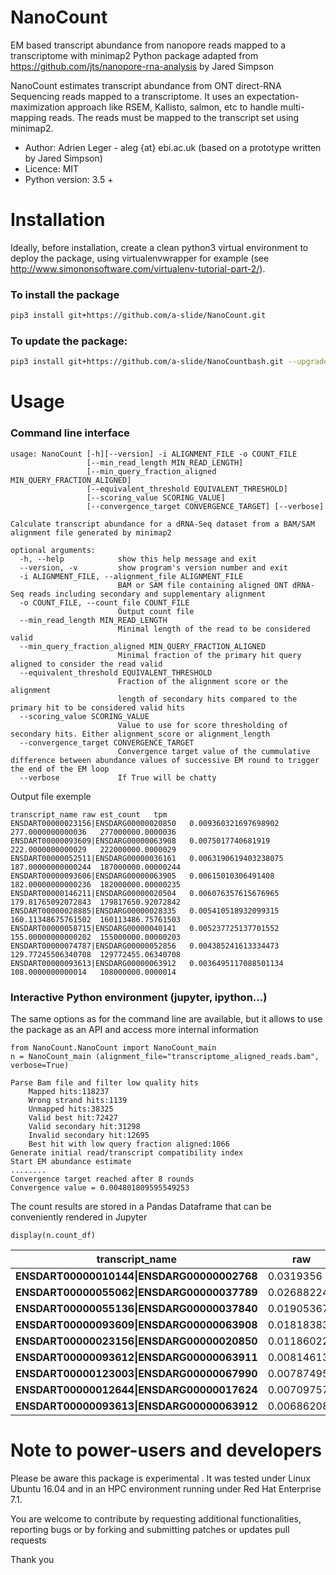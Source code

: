 # NanoCount

EM based transcript abundance from nanopore reads mapped to a transcriptome with minimap2
Python package adapted from https://github.com/jts/nanopore-rna-analysis by Jared Simpson

NanoCount estimates transcript abundance from ONT direct-RNA Sequencing reads mapped to a transcriptome. It uses an expectation-maximization approach like RSEM, Kallisto, salmon, etc to handle multi-mapping reads. The reads must be mapped to the transcript set using minimap2.

* Author: Adrien Leger - aleg {at} ebi.ac.uk (based on a prototype written by Jared Simpson)
* Licence: MIT
* Python version: 3.5 +

# Installation

Ideally, before installation, create a clean python3 virtual environment to deploy the package, using virtualenvwrapper for example (see http://www.simononsoftware.com/virtualenv-tutorial-part-2/).

### To install the package

```bash
pip3 install git+https://github.com/a-slide/NanoCount.git
```

### To update the package:

```bash
pip3 install git+https://github.com/a-slide/NanoCountbash.git --upgrade
```

# Usage

### Command line interface
```
usage: NanoCount [-h][--version] -i ALIGNMENT_FILE -o COUNT_FILE
                 [--min_read_length MIN_READ_LENGTH]
                 [--min_query_fraction_aligned MIN_QUERY_FRACTION_ALIGNED]
                 [--equivalent_threshold EQUIVALENT_THRESHOLD]
                 [--scoring_value SCORING_VALUE]
                 [--convergence_target CONVERGENCE_TARGET] [--verbose]

Calculate transcript abundance for a dRNA-Seq dataset from a BAM/SAM alignment file generated by minimap2

optional arguments:
  -h, --help            show this help message and exit
  --version, -v         show program's version number and exit
  -i ALIGNMENT_FILE, --alignment_file ALIGNMENT_FILE
                        BAM or SAM file containing aligned ONT dRNA-Seq reads including secondary and supplementary alignment
  -o COUNT_FILE, --count_file COUNT_FILE
                        Output count file
  --min_read_length MIN_READ_LENGTH
                        Minimal length of the read to be considered valid
  --min_query_fraction_aligned MIN_QUERY_FRACTION_ALIGNED
                        Minimal fraction of the primary hit query aligned to consider the read valid
  --equivalent_threshold EQUIVALENT_THRESHOLD
                        Fraction of the alignment score or the alignment
                        length of secondary hits compared to the primary hit to be considered valid hits
  --scoring_value SCORING_VALUE
                        Value to use for score thresholding of secondary hits. Either alignment_score or alignment_length
  --convergence_target CONVERGENCE_TARGET
                        Convergence target value of the cummulative difference between abundance values of successive EM round to trigger the end of the EM loop
  --verbose             If True will be chatty
```

Output file exemple

```
transcript_name	raw	est_count	tpm
ENSDART00000023156|ENSDARG00000020850	0.009360321697698902	277.0000000000036	277000000.0000036
ENSDART00000093609|ENSDARG00000063908	0.0075017740681919	222.0000000000029	222000000.0000029
ENSDART00000052511|ENSDARG00000036161	0.0063190619403238075	187.00000000000244	187000000.00000244
ENSDART00000093606|ENSDARG00000063905	0.00615010306491408	182.00000000000236	182000000.00000235
ENSDART00000146211|ENSDARG00000020504	0.006076357615676965	179.81765092072843	179817650.92072842
ENSDART00000028885|ENSDARG00000028335	0.005410518932099315	160.11348675761502	160113486.75761503
ENSDART00000058715|ENSDARG00000040141	0.005237725137701552	155.00000000000202	155000000.00000203
ENSDART00000074787|ENSDARG00000052856	0.004385241613334473	129.77245506340708	129772455.06340708
ENSDART00000093613|ENSDARG00000063912	0.0036495117088501134	108.0000000000014	108000000.0000014
```

### Interactive Python environment (jupyter, ipython...)

The same options as for the command line are available, but it allows to use the package as an API and access more internal information

```python3
from NanoCount.NanoCount import NanoCount_main
n = NanoCount_main (alignment_file="transcriptome_aligned_reads.bam", verbose=True)
```

```
Parse Bam file and filter low quality hits
    Mapped hits:118237
    Wrong strand hits:1139
    Unmapped hits:38325
    Valid best hit:72427
    Valid secondary hit:31298
    Invalid secondary hit:12695
    Best hit with low query fraction aligned:1066
Generate initial read/transcript compatibility index
Start EM abundance estimate
........
Convergence target reached after 8 rounds
Convergence value = 0.004801809595549253
```

The count results are stored in a Pandas Dataframe that can be conveniently rendered in Jupyter 
```python3
display(n.count_df)
```

| **transcript_name**                        | **raw**     | **est_count** | **tpm**    |
| ------------------------------------------ | ----------- | ------------- | ---------- |
| **ENSDART00000010144\|ENSDARG00000002768** | 0.0319356   | 2313          | 2313000000 |
| **ENSDART00000055062\|ENSDARG00000037789** | 0.02688224  | 1947          | 1947000000 |
| **ENSDART00000055136\|ENSDARG00000037840** | 0.01905367  | 1380          | 1380000000 |
| **ENSDART00000093609\|ENSDARG00000063908** | 0.01818383  | 1317          | 1317000000 |
| **ENSDART00000023156\|ENSDARG00000020850** | 0.01186022  | 859           | 859000000  |
| **ENSDART00000093612\|ENSDARG00000063911** | 0.008146133 | 590           | 590000000  |
| **ENSDART00000123003\|ENSDARG00000067990** | 0.007874959 | 570.3596      | 570359600  |
| **ENSDART00000012644\|ENSDARG00000017624** | 0.007097575 | 514.0561      | 514056100  |
| **ENSDART00000093613\|ENSDARG00000063912** | 0.006862082 | 497           | 497000000  |

# Note to power-users and developers

Please be aware this package is experimental . It was tested under Linux Ubuntu 16.04 and in an HPC environment running under Red Hat Enterprise 7.1.

You are welcome to contribute by requesting additional functionalities, reporting bugs or by forking and submitting patches or updates pull requests

Thank you
